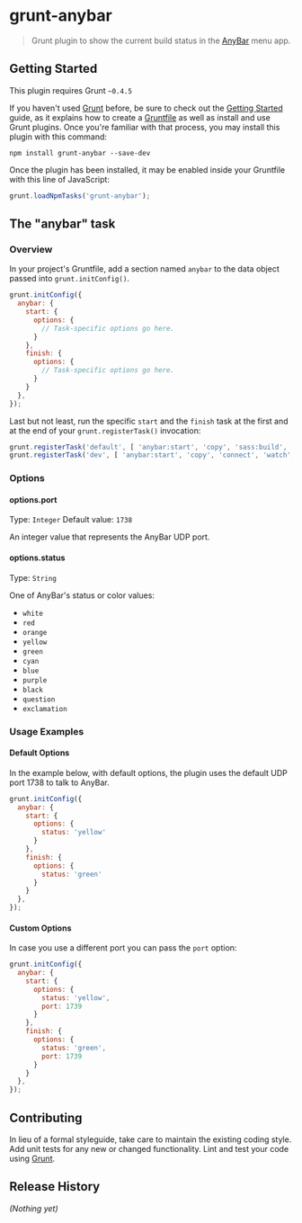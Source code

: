 # grunt-anybar

> Grunt plugin to show the current build status in the [AnyBar](https://github.com/tonsky/AnyBar) menu app.

## Getting Started
This plugin requires Grunt `~0.4.5`

If you haven't used [Grunt](http://gruntjs.com/) before, be sure to check out the [Getting Started](http://gruntjs.com/getting-started) guide, as it explains how to create a [Gruntfile](http://gruntjs.com/sample-gruntfile) as well as install and use Grunt plugins. Once you're familiar with that process, you may install this plugin with this command:

```shell
npm install grunt-anybar --save-dev
```

Once the plugin has been installed, it may be enabled inside your Gruntfile with this line of JavaScript:

```js
grunt.loadNpmTasks('grunt-anybar');
```

## The "anybar" task

### Overview
In your project's Gruntfile, add a section named `anybar` to the data object passed into `grunt.initConfig()`.

```js
grunt.initConfig({
  anybar: {
    start: {
      options: {
        // Task-specific options go here.
      }
    },
    finish: {
      options: {
        // Task-specific options go here.
      }
    }
  },
});
```

Last but not least, run the specific `start` and the `finish` task at the first and at the end of your `grunt.registerTask()` invocation:

```js
grunt.registerTask('default', [ 'anybar:start', 'copy', 'sass:build', 'autoprefixer', 'concat', 'uglify', 'imagemin', 'jscs', 'phplint', 'anybar:finish' ]);
grunt.registerTask('dev', [ 'anybar:start', 'copy', 'connect', 'watch', 'anybar:finish' ]);
```

### Options

#### options.port
Type: `Integer`
Default value: `1738`

An integer value that represents the AnyBar UDP port.

#### options.status
Type: `String`

One of AnyBar's status or color values:

* `white`
* `red`
* `orange`
* `yellow`
* `green`
* `cyan`
* `blue`
* `purple`
* `black`
* `question`
* `exclamation`
 
### Usage Examples

#### Default Options
In the example below, with default options, the plugin uses the default UDP port 1738 to talk to AnyBar.

```js
grunt.initConfig({
  anybar: {
    start: {
      options: {
        status: 'yellow'
      }
    },
    finish: {
      options: {
        status: 'green'
      }
    }
  },
});
```

#### Custom Options
In case you use a different port you can pass the `port` option:

```js
grunt.initConfig({
  anybar: {
    start: {
      options: {
        status: 'yellow',
        port: 1739
      }
    },
    finish: {
      options: {
        status: 'green',
        port: 1739
      }
    }
  },
});
```

## Contributing
In lieu of a formal styleguide, take care to maintain the existing coding style. Add unit tests for any new or changed functionality. Lint and test your code using [Grunt](http://gruntjs.com/).

## Release History
_(Nothing yet)_
